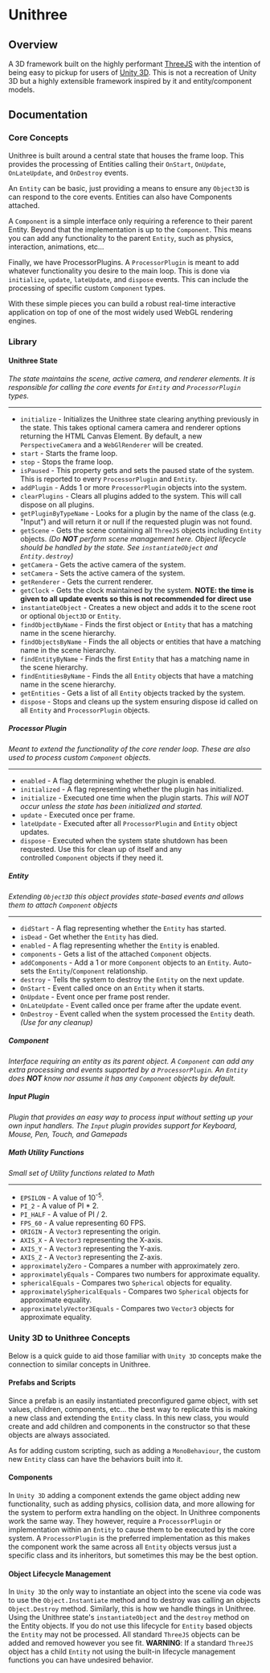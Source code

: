 # Unithree

## Overview

A 3D framework built on the highly performant [ThreeJS](https://threejs.org/) with the intention of being easy to pickup
for users of [Unity 3D](https://unity.com). This is not a recreation of Unity 3D but a highly extensible framework
inspired by it and entity/component models.

## Documentation

### Core Concepts

Unithree is built around a central state that houses the frame loop. This provides the processing of
Entities calling their `OnStart`, `OnUpdate`, `OnLateUpdate`, and `OnDestroy` events.

An `Entity` can be basic, just providing a means to ensure any `Object3D` is can respond to the core events.
Entities can also have Components attached.

A `Component` is a simple interface only requiring a reference to their parent Entity. Beyond that the implementation
is up to the `Component`. This means you can add any functionality to the parent `Entity`, such as physics,
interaction, animations, etc...

Finally, we have ProcessorPlugins. A `ProcessorPlugin` is meant to add whatever functionality you desire to the main
loop. This is done via `initialize`, `update`, `lateUpdate`, and `dispose` events.
This can include the processing of specific custom `Component` types.

With these simple pieces you can build a robust real-time interactive application on top of one of the most widely used
WebGL rendering engines.

### Library

#### Unithree State

*The state maintains the scene, active camera, and renderer elements. It is responsible for calling the core events for
`Entity` and `ProcessorPlugin` types.*

---

* `initialize` - Initializes the Unithree state clearing anything previously in the state. This takes optional camera
  camera and renderer options returning the HTML Canvas Element. By default, a new `PerspectiveCamera` and a
  `WebGlRenderer` will be created.
* `start` - Starts the frame loop.
* `stop` - Stops the frame loop.
* `isPaused` - This property gets and sets the paused state of the system. This is reported to every
  `ProcessorPlugin` and `Entity`.
* `addPlugin` - Adds 1 or more `ProcessorPlugin` objects into the system.
* `clearPlugins` - Clears all plugins added to the system. This will call dispose on all plugins.
* `getPluginByTypeName` - Looks for a plugin by the name of the class (e.g. "Input") and will return it or null if
  the requested plugin was not found.
* `getScene` - Gets the scene containing all `ThreeJS` objects including `Entity` objects. *(Do **NOT** perform
  scene
  management here. Object lifecycle should be handled by the state. See `instantiateObject` and `Entity.destroy`)*
* `getCamera` - Gets the active camera of the system.
* `setCamera` - Sets the active camera of the system.
* `getRenderer` - Gets the current renderer.
* `getClock` - Gets the clock maintained by the system. **NOTE: the time is given to all update events so this is not
  recommended for direct use**
* `instantiateObject` - Creates a new object and adds it to the scene root or optional `Object3D` or `Entity`.
* `findObjectByName` - Finds the first object or `Entity` that has a matching name in the scene hierarchy.
* `findObjectsByName` - Finds the all objects or entities that have a matching name in the scene hierarchy.
* `findEntityByName` - Finds the first `Entity` that has a matching name in the scene hierarchy.
* `findEntitiesByName` - Finds the all `Entity` objects that have a matching name in the scene hierarchy.
* `getEntities` - Gets a list of all `Entity` objects tracked by the system.
* `dispose` - Stops and cleans up the system ensuring dispose id called on all `Entity` and `ProcessorPlugin` objects.

##### Processor Plugin

*Meant to extend the functionality of the core render loop. These are also used to process custom `Component` objects.*

---

* `enabled` - A flag determining whether the plugin is enabled.
* `initialized` - A flag representing whether the plugin has initialized.
* `initialize` - Executed one time when the plugin starts. *This will NOT occur unless the state has been
  initialized and started.*
* `update` - Executed once per frame.
* `lateUpdate` - Executed after all `ProcessorPlugin` and `Entity` object updates.
* `dispose` - Executed when the system state shutdown has been requested. Use this for clean up of itself and any   
  controlled `Component` objects if they need it.

##### Entity

*Extending `Object3D` this object provides state-based events and allows them to attach `Component` objects*

---

* `didStart` - A flag representing whether the `Entity` has started.
* `isDead` - Get whether the `Entity` has died.
* `enabled` - A flag representing whether the `Entity` is enabled.
* `components` - Gets a list of the attached `Component` objects.
* `addComponents` - Add a 1 or more `Component` objects to an `Entity`. Auto-sets the `Entity`/`Component` relationship.
* `destroy` - Tells the system to destroy the `Entity` on the next update.
* `OnStart` - Event called once on an `Entity` when it starts.
* `OnUpdate` - Event once per frame post render.
* `OnLateUpdate` - Event called once per frame after the update event.
* `OnDestroy` - Event called when the system processed the `Entity` death. *(Use for any cleanup)*

##### Component

*Interface requiring an entity as its parent object. A `Component` can add any extra processing and events supported
by a `ProcessorPlugin`. An `Entity` does **NOT** know nor assume it has any `Component` objects by default.*

##### Input Plugin

*Plugin that provides an easy way to process input without setting up your own input handlers. The `Input` plugin
provides support for Keyboard, Mouse, Pen, Touch, and Gamepads*

##### Math Utility Functions

*Small set of Utility functions related to Math*

---

* `EPSILON` - A value of 10<sup>-5</sup>.
* `PI_2` - A value of PI * 2.
* `PI_HALF` - A value of PI / 2.
* `FPS_60` - A value representing 60 FPS.
* `ORIGIN` - A `Vector3` representing the origin.
* `AXIS_X` - A `Vector3` representing the X-axis.
* `AXIS_Y` - A `Vector3` representing the Y-axis.
* `AXIS_Z` - A `Vector3` representing the Z-axis.
* `approximatelyZero` - Compares a number with approximately zero.
* `approximatelyEquals` - Compares two numbers for approximate equality.
* `sphericalEquals` - Compares two `Spherical` objects for equality.
* `approximatelySphericalEquals` - Compares two `Spherical` objects for approximate equality.
* `approximatelyVector3Equals` - Compares two `Vector3` objects for approximate equality.

### Unity 3D to Unithree Concepts

Below is a quick guide to aid those familiar with `Unity 3D` concepts make the connection to similar concepts in
Unithree.

#### Prefabs and Scripts

Since a prefab is an easily instantiated preconfigured game object, with set values, children, components, etc...
the best way to replicate this is making a new class and extending the `Entity` class. In this new class, you
would create and add children and components in the constructor so that these objects are always associated.

As for adding custom scripting, such as adding a `MonoBehaviour`, the custom new `Entity` class can have the
behaviors built into it.

#### Components

In `Unity 3D` adding a component extends the game object adding new functionality, such as adding physics,
collision data, and more allowing for the system to perform extra handling on the object. In Unithree components
work the same way. They however, require a `ProcessorPlugin` or implementation within an `Entity` to cause them to
be executed by the core system. A `ProcessorPlugin` is the preferred implementation as this makes the component work
the same across all `Entity` objects versus just a specific class and its inheritors, but sometimes this may be the
best option.

#### Object Lifecycle Management

In `Unity 3D` the only way to instantiate an object into the scene via code was to use the `Object.Instantiate`
method and to destroy was calling an objects `Object.Destroy` method. Similarly, this is how we handle things in
Unithree. Using the Unithree state's `instantiateObject` and the `destroy` method on the Entity objects.
If you do not use this lifecycle for `Entity` based objects the `Entity` may not be processed. All standard `ThreeJS`
objects can be added and removed however you see fit. **WARNING**: If a standard `ThreeJS` object has a child `Entity`
not using the built-in lifecycle management functions you can have undesired behavior.
